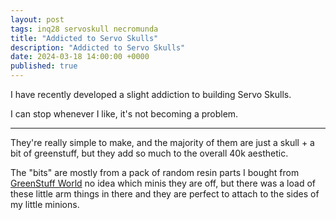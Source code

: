 ```yaml
---
layout: post
tags: inq28 servoskull necromunda
title: "Addicted to Servo Skulls"
description: "Addicted to Servo Skulls"
date: 2024-03-18 14:00:00 +0000
published: true
---
```


I have recently developed a slight addiction to building Servo Skulls.

I can stop whenever I like, it's not becoming a problem.

---

They're really simple to make, and the majority of them are just a skull + a bit of greenstuff, but they add so much to the overall 40k aesthetic.

The "bits" are mostly from a pack of random resin parts I bought from [GreenStuff World](https://www.greenstuffworld.com/en/) no idea which minis they are off, but there was a load of these little arm things in there and they are perfect to attach to the sides of my little minions.

